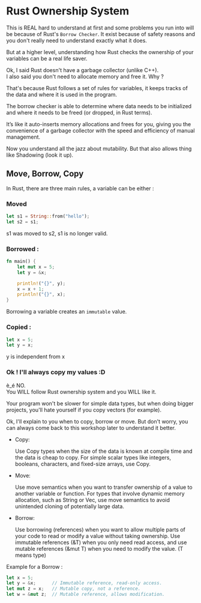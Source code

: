# Rust Ownership System

This is REAL hard to understand at first and some problems you run into will be because of Rust's `Borrow Checker`.
It exist because of safety reasons and you don't really need to understand exactly what it does.

But at a higher level, understanding how Rust checks the ownership of your variables can be a real life saver.

Ok, I said Rust doesn't have a garbage collector (unlike C++).<br>
I also said you don't need to allocate memory and free it. Why ?

That's because Rust follows a set of rules for variables, it keeps tracks of the data and where it is used in the program.

The borrow checker is able to determine where data needs to be initialized and where it needs to be freed (or dropped, in Rust terms).

It’s like it auto-inserts memory allocations and frees for you, giving you the convenience of a garbage collector with the speed and efficiency of manual management.

Now you understand all the jazz about mutability. But that also allows thing like Shadowing (look it up).

## Move, Borrow, Copy

In Rust, there are three main rules, a variable can be either :


### Moved

```rs
let s1 = String::from("hello");
let s2 = s1;
```
s1 was moved to s2, s1 is no longer valid.

### Borrowed :

```rs
fn main() {
    let mut x = 5;
    let y = &x;

    println!("{}", y);
    x = x + 1;
    println!("{}", x);
}
```
Borrowing a variable creates an ```immutable``` value.

### Copied :

```rs
let x = 5;
let y = x;
```
y is independent from x

### Ok ! I'll always copy my values :D
è_é NO.<br>
You WILL follow Rust ownership system and you WILL like it.

Your program won't be slower for simple data types, but when doing bigger projects, you'll hate yourself if you copy vectors (for example).

Ok, I'll explain to you when to copy, borrow or move. But don't worry, you can always come back to this workshop later to understand it better.

- Copy:

    Use Copy types when the size of the data is known at compile time and the data is cheap to copy.
    For simple scalar types like integers, booleans, characters, and fixed-size arrays, use Copy.

- Move:

    Use move semantics when you want to transfer ownership of a value to another variable or function.
    For types that involve dynamic memory allocation, such as String or Vec, use move semantics to avoid unintended cloning of potentially large data.

- Borrow:

    Use borrowing (references) when you want to allow multiple parts of your code to read or modify a value without taking ownership.
    Use immutable references (&T) when you only need read access, and use mutable references (&mut T) when you need to modify the value. (T means type)

Example for a Borrow :
```rs
let x = 5;
let y = &x;      // Immutable reference, read-only access.
let mut z = x;   // Mutable copy, not a reference.
let w = &mut z;  // Mutable reference, allows modification.
```
